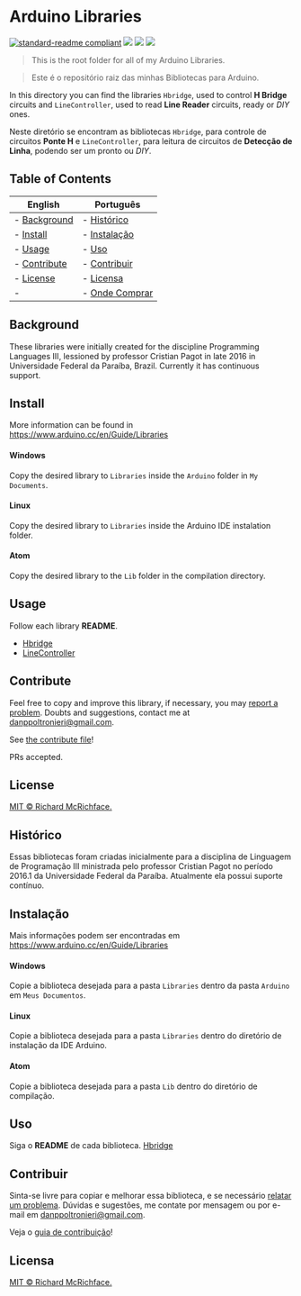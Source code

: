 # Arduino Libraries

[![standard-readme compliant](https://img.shields.io/badge/readme%20style-standard-brightgreen.svg?style=flat-square)](https://github.com/RichardLitt/standard-readme)
<a href="https://codeclimate.com/github/dpoltronieri/Arduino"><img src="https://codeclimate.com/github/dpoltronieri/Arduino/badges/gpa.svg" /></a>
<a href="https://codeclimate.com/github/dpoltronieri/Arduino/coverage"><img src="https://codeclimate.com/github/dpoltronieri/Arduino/badges/coverage.svg" /></a>
<a href="https://codeclimate.com/github/dpoltronieri/Arduino"><img src="https://codeclimate.com/github/dpoltronieri/Arduino/badges/issue_count.svg" /></a>

> This is the root folder for all of my Arduino Libraries.

> Este é o repositório raiz das minhas Bibliotecas para Arduino.

In this directory you can find the libraries `Hbridge`, used to control **H Bridge** circuits and `LineController`, used to read **Line Reader** circuits, ready or *DIY* ones.

Neste diretório se encontram as bibliotecas `Hbridge`, para controle de circuitos **Ponte H** e `LineController`, para leitura de circuitos de **Detecção de Linha**, podendo ser um pronto ou *DIY*.

## Table of Contents
English | Português
--- | ---
- [Background](#background) | - [Histórico](#Histórico)
- [Install](#install) | - [Instalação](#Instalação)
- [Usage](#usage) | - [Uso](#Uso)
- [Contribute](#contribute) | - [Contribuir](#Contribuir)
- [License](#license) | - [Licensa](#Licensa)
-  | - <a href="http://ohmi.com.br">Onde Comprar</a>

## Background
These libraries were initially created for the discipline Programming Languages III, lessioned by professor Cristian Pagot in late 2016 in Universidade Federal da Paraíba, Brazil. Currently it has continuous support.

## Install
More information can be found in https://www.arduino.cc/en/Guide/Libraries
#### Windows
Copy the desired library to `Libraries` inside the `Arduino` folder in `My Documents`.

#### Linux
Copy the desired library to `Libraries` inside the Arduino IDE instalation folder.

#### Atom
Copy the desired library to the `Lib` folder in the compilation directory.

## Usage
Follow each library **README**.
- [Hbridge](/Hbridge/docs/README.md)
- [LineController](/LineController/docs/README.md)

## Contribute

Feel free to copy and improve this library, if necessary, you may [report a problem](https://github.com/dpoltronieri/Arduino/issues/new). Doubts and suggestions, contact me at <danppoltronieri@gmail.com>.

See [the contribute file](contribute.md)!

PRs accepted.

## License

[MIT © Richard McRichface.](LICENSE)

## Histórico
Essas bibliotecas foram criadas inicialmente para a disciplina de Linguagem de Programação III ministrada pelo professor Cristian Pagot no período 2016.1 da Universidade Federal da Paraíba. Atualmente ela possui suporte contínuo.

## Instalação
Mais informações podem ser encontradas em https://www.arduino.cc/en/Guide/Libraries
#### Windows
Copie a biblioteca desejada para a pasta `Libraries` dentro da pasta `Arduino` em `Meus Documentos`.

#### Linux
Copie a biblioteca desejada para a pasta `Libraries` dentro do diretório de instalação da IDE Arduino.

#### Atom
Copie a biblioteca desejada para a pasta `Lib` dentro do diretório de compilação.

## Uso
Siga o **README** de cada biblioteca.
[Hbridge](/Hbridge/docs/README)

## Contribuir
Sinta-se livre para copiar e melhorar essa biblioteca, e se necessário [relatar um problema](https://github.com/dpoltronieri/Arduino/issues/new). Dúvidas e sugestões, me contate por mensagem ou por e-mail em <danppoltronieri@gmail.com>.

Veja o [guia de contribuição](contribute.md)!

## Licensa
[MIT © Richard McRichface.](LICENSE)
